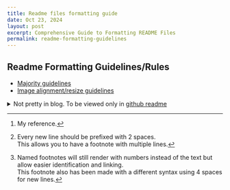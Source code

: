 ```yaml
---
title: Readme files formatting guide
date: Oct 23, 2024
layout: post
excerpt: Comprehensive Guide to Formatting README Files
permalink: readme-formatting-guidelines
---
```


## Readme Formatting Guidelines/Rules

- [Majority guidelines](https://medium.com/analytics-vidhya/writing-github-readme-e593f278a796)
- [Image alignment/resize guidelines](https://gist.github.com/kigiri/4b1d64eba2d465a2ffc1342a0e9e7d6f)

<details> 
<summary>Not pretty in blog. To be viewed only in <a href='https://github.com/Anusree6154s/documentation/blob/main/content/web-dev/readme-formatting-guidelines/README.md'>github readme</a> </summary>
  
  ## Github readme formatting styles put together by me
  
  > [!WARNING]
  > Many of the styles here dont work during developemnt. Instead only on github. And this needs to be viewed in  to see the right results.
  
  ### **1. Formatting text**
  
  - code and results
  
  | code                                                   | result                                             |
  | ------------------------------------------------------ | -------------------------------------------------- |
  | ` **This is bold text using asterisk**`                | **This is bold text using asterisk**               |
  | `  __This is bold text using underscore__`             | **This is bold text using underscore**             |
  | `   *This text is italicized using asterisk*`          | _This text is italicized using asterisk_           |
  | `  _This text is italicized using underscore_`         | _This text is italicized using underscore_         |
  | ` ~~This is text strikethrouh using tilde~~`           | ~~This is text strikethrouh using tilde~~          |
  | `  **This text is _itallic_ and bold in same phrase**` | **This text is _itallic_ and bold in same phrase** |
  | ` ***This text is _itallic_ and bold combined***`      | **_This text is *itallic* and bold combined_**     |
  | ` This is a <sub>subscript</sub> text`                 | This is a <sub>subscript</sub> text                |
  | `  This is a <sup>superscript</sup> text`              | This is a <sup>superscript</sup> text\*            |
  | `  This is an <ins>underlined</ins> text`              | This is an <ins>underlined</ins> text              |
  | ``  This is `inline` code using backticks``            | This is `inline` code using backticks              |
  | ` ***This text is _itallic_ and bold combined***`      | **_This text is *itallic* and bold combined_**     |
  | ` ***This text is _itallic_ and bold combined***`      | **_This text is *itallic* and bold combined_**     |
  | ` ***This text is _itallic_ and bold combined***`      | **_This text is *itallic* and bold combined_**     |
  | ` ***This text is _itallic_ and bold combined***`      | **_This text is *itallic* and bold combined_**     |
  
  - ```md
    > This is a quote using blockquotes
    ```
    > This is a quote using blockquotes
  
  ### **10. Inline code using backticks (`\`code\``)**
  
  - ```md
    Use `git status` to check changes.
    ```
  - Use `git status` to check changes.
  
  ### **11. Multi-line code blocks using triple backticks (` ``` `)**
  
  - ````md
           ```
           git status
           git add .
           git commit -m "Commit message"
           ```
    ````
  - ```
    git status
    git add .
    git commit -m "Commit message"
    ```
  
  ### **12. Display colors using HEX, RGB, or HSL**
  
  > [!WARNING]
  > this doesnt seem to be working anywhere. To check later
  
  - ```md
    `#0969DA`
    `rgb(9, 105, 218)`
    `hsl(212, 92%, 45%)`
    ```
  - `#0969DA`  
    `rgb(9, 105, 218)`  
    `hsl(212, 92%, 45%)`
  
  ### **13. Add links (`[text](URL)`)**
  
  - ```md
    [GitHub Pages](https://pages.github.com/)
    ```
  - [GitHub Pages](https://pages.github.com/)
  
  ### **14. Link to sections (`[#section](#section-name)`)**
  
  - ```md
    [Go to Sample Section](#sample-section)
    ```
  - [Go to Sample Section](#sample-section)
  
  ### **15. Add images (`![alt text](image_url)`)**
  
  - ```md
    ![Octocat](https://myoctocat.com/assets/images/base-octocat.svg)
    ```
  - ![Octocat](https://myoctocat.com/assets/images/base-octocat.svg)
  
  ### **16. Unordered lists using `-`, `*`, or `+`**
  
  - ```md
    - Item 1
  
    * Item 2
  
    - Item 3
    ```
  -
  - Item 1
  
  
       * Item 2
       + Item 3
  
  ### **17. Ordered lists using numbers (`1. 2. 3.`)**
  
  - ```md
    1. First item
    2. Second item
    3. Third item
    ```
  -
  
  
       1. First item
       2. Second item
       3. Third item
  
  ### **18. Nested lists (indenting sub-items)**
  
  - ```md
    1. Main item
       - Sub-item
         - Sub-sub-item
    ```
  -
  
  
       1. Main item
          - Sub-item
            - Sub-sub-item
  
  ### **19. Task lists using `- [ ]` (checkboxes)**
  
  - ```md
    - [x] Completed task
    - [ ] Pending task
    ```
  -
  - [x] Completed task
  - [ ] Pending task
  
  ### **20. Mention users (`@username`)**
  
  - ```md
    @octocat
    ```
  - @octocat
  
  ### **21. Reference issues & PRs (`#issue-number`)**
  
  - ```md
    See issue #123
    ```
  - See issue #123
  
  ### **22. Add emojis (`:emoji_name:`)**
  
  - ```md
    :rocket: :tada:
    ```
  - 🚀 🎉
  
  ### **23. Add footnotes (`[^1]`)**
  
  - ```md
    - Here is a simple footnote[^1].
    - A footnote can also have multiple lines[^2].
    - You can also use words, to fit your writing style more closely[^note].
  
    [^1]: My reference.
    [^2]:
        Every new line should be prefixed with 2 spaces.  
        This allows you to have a footnote with multiple lines.
  
    [^note]:
        Named footnotes will still render with numbers instead of the text but allow easier identification and linking.  
         This footnote also has been made with a different syntax using 4 spaces for new lines.
    ```
  - Here is a simple footnote[^1].
  - A footnote can also have multiple lines[^2].
  - You can also use words, to fit your writing style more closely[^note].
  
  [^1]: My reference.
  [^2]:
      Every new line should be prefixed with 2 spaces.  
      This allows you to have a footnote with multiple lines.
  
  [^note]:
      Named footnotes will still render with numbers instead of the text but allow easier identification and linking.  
      This footnote also has been made with a different syntax using 4 spaces for new lines.
  
  ### **24. Alerts (`> [!NOTE]`, `> [!WARNING]`)**
  
  - ```md
    > [!NOTE]
    > Useful information that users should know, even when skimming content.
  
    > [!TIP]
    > Helpful advice for doing things better or more easily.
  
    > [!IMPORTANT]
    > Key information users need to know to achieve their goal.
  
    > [!WARNING]
    > Urgent info that needs immediate user attention to avoid problems.
  
    > [!CAUTION]
    > Advises about risks or negative outcomes of certain actions.
    ```
  
  > [!NOTE]
  > Useful information that users should know, even when skimming content.
  
  > [!TIP]
  > Helpful advice for doing things better or more easily.
  
  > [!IMPORTANT]
  > Key information users need to know to achieve their goal.
  
  > [!WARNING]
  > Urgent info that needs immediate user attention to avoid problems.
  
  > [!CAUTION]
  > Advises about risks or negative outcomes of certain actions.
  
  ### **25. Hide content using HTML comments (`<!-- hidden -->`)**
  
  - ```md
    <!-- This content will not appear in the rendered Markdown -->
    ```
  
  ### **26. Escape Markdown formatting using `\`**
  
  - ```md
    Let's rename \*our-new-project\* to \*our-old-project\*.
    ```
  - Let's rename \*our-new-project\* to \*our-old-project\*.
  
  Sure! Here’s the rewritten content in your requested format:
  
  ---
  
  ### 1. **Create a Table using Pipes (`|`) and Hyphens (`-`)**
  
  - ```md
    | First Header | Second Header |
    | ------------ | ------------- |
    | Content Cell | Content Cell  |
    | Content Cell | Content Cell  |
    ```
  - | First Header | Second Header |
    | ------------ | ------------- |
    | Content Cell | Content Cell  |
    | Content Cell | Content Cell  |
  
  ---
  
  ### 2. **Tables Do Not Require Perfect Alignment**
  
  - ```md
    | Command    | Description                          |
    | ---------- | ------------------------------------ |
    | git status | List all new or modified files       |
    | git diff   | Show file differences not yet staged |
    ```
  - | Command    | Description                          |
    | ---------- | ------------------------------------ |
    | git status | List all new or modified files       |
    | git diff   | Show file differences not yet staged |
  
  ---
  
  ### 3. **Use Inline Code Blocks (`) Inside Tables**
  
  - ```md
    | Command      | Description                                        |
    | ------------ | -------------------------------------------------- |
    | `git status` | List all _new or modified_ files                   |
    | `git diff`   | Show file differences that **haven't been** staged |
    ```
  - | Command      | Description                                        |
    | ------------ | -------------------------------------------------- |
    | `git status` | List all _new or modified_ files                   |
    | `git diff`   | Show file differences that **haven't been** staged |
  
  ---
  
  ### 4. **Align Table Text to Left, Center, or Right**
  
  - ```md
    | Left-aligned | Center-aligned | Right-aligned |
    | :----------- | :------------: | ------------: |
    | git status   |   git status   |    git status |
    | git diff     |    git diff    |      git diff |
    ```
  - | Left-aligned | Center-aligned | Right-aligned |
    | :----------- | :------------: | ------------: |
    | git status   |   git status   |    git status |
    | git diff     |    git diff    |      git diff |
  
  ---
  
  ### 5. **Display a Pipe (`|`) Inside a Table Cell**
  
  - ```md
    | Name     | Character |
    | -------- | --------- |
    | Backtick | `         |
    | Pipe     | \|        |
    ```
  - | Name     | Character |
    | -------- | --------- |
    | Backtick | `         |
    | Pipe     | \|        |
  
  ### 1. **Create a Collapsed Section using `<details>`**
  
  - ```md
    <details>  
    <summary>Click to expand</summary>  
      
    This text is hidden by default and will be revealed when clicked.
  
    </details>
    ```
  
    - <details>  
        <summary>Click to expand</summary>  
        
        This text is hidden by default and will be revealed when clicked.
    
        </details>
  
  ---
  
  ### 2. **Add a Header, Text, or Code Block Inside a Collapsed Section**
  
  - ````md
    <details>  
    <summary>Tips for collapsed sections</summary>
  
    ### You can add a header
  
    You can add text within a collapsed section.
  
    You can add an image or a code block, too.
  
    ```ruby
    puts "Hello World"
    ```
  
    </details>  
    ````
    
  
  - <details>  
    <summary>Tips for collapsed sections</summary>
  
    ### You can add a header
  
    You can add text within a collapsed section.
  
    You can add an image or a code block, too.
  
    ```ruby
    puts "Hello World"
    ```
  
    </details>
  
  ---
  
  ### 3. **Make a Collapsed Section Open by Default**
  
  - ```md
    <details open>  
    <summary>Always visible section</summary>
  
    This section starts open by default.
  
    </details>
    ```
  
  - <details open>  
    <summary>Always visible section</summary>
  
    This section starts open by default.
  
    </details>
  
  ### 1. **Create a Mermaid Diagram**
  
  - ````md
    ```mermaid
    graph TD;
        A-->B;
        A-->C;
        B-->D;
        C-->D;
    ```
    ````
    ```
  
    ```
  - ```mermaid
    graph TD;
        A-->B;
        A-->C;
        B-->D;
        C-->D;
    ```
  
  ---
  
  ### 2. **Check the Mermaid Version in Use**
  
  - ````md
    ```mermaid
    info
    ```
    ````
    ```
  
    ```
  - ```mermaid
    info
    ```
  
  ---
  
  ### 3. **Create a GeoJSON Map**
  
  - ````md
    ```geojson
    {
      "type": "FeatureCollection",
      "features": [
        {
          "type": "Feature",
          "id": 1,
          "properties": {
            "ID": 0
          },
          "geometry": {
            "type": "Polygon",
            "coordinates": [
              [
                [
                  -90,
                  35
                ],
                [
                  -90,
                  30
                ],
                [
                  -85,
                  30
                ],
                [
                  -85,
                  35
                ],
                [
                  -90,
                  35
                ]
              ]
            ]
          }
        }
      ]
    }
    ```
    ````
    ```
  
    ```
  - ```geojson
    {
      "type": "FeatureCollection",
      "features": [
        {
          "type": "Feature",
          "id": 1,
          "properties": {
            "ID": 0
          },
          "geometry": {
            "type": "Polygon",
            "coordinates": [
              [
                [
                  -90,
                  35
                ],
                [
                  -90,
                  30
                ],
                [
                  -85,
                  30
                ],
                [
                  -85,
                  35
                ],
                [
                  -90,
                  35
                ]
              ]
            ]
          }
        }
      ]
    }
    ```
  
  ---
  
  ### 4. **Create a TopoJSON Map**
  
  - ````md
    ```topojson
    {
      "type": "Topology",
      "transform": {
        "scale": [
          0.0005000500050005,
          0.00010001000100010001
        ],
        "translate": [
          100,
          0
        ]
      },
      "objects": {
        "example": {
          "type": "GeometryCollection",
          "geometries": [
            {
              "type": "Point",
              "properties": {
                "prop0": "value0"
              },
              "coordinates": [
                4000,
                5000
              ]
            },
            {
              "type": "LineString",
              "properties": {
                "prop0": "value0",
                "prop1": 0
              },
              "arcs": [
                0
              ]
            },
            {
              "type": "Polygon",
              "properties": {
                "prop0": "value0",
                "prop1": {
                  "this": "that"
                }
              },
              "arcs": [
                [
                  1
                ]
              ]
            }
          ]
        }
      },
      "arcs": [
        [
          [
            4000,
            0
          ],
          [
            1999,
            9999
          ],
          [
            2000,
            -9999
          ],
          [
            2000,
            9999
          ]
        ],
        [
          [
            0,
            0
          ],
          [
            0,
            9999
          ],
          [
            2000,
            0
          ],
          [
            0,
            -9999
          ],
          [
            -2000,
            0
          ]
        ]
      ]
    }
    ```
    ````
    ```
  
    ```
  - ```topojson
    {
      "type": "Topology",
      "transform": {
        "scale": [
          0.0005000500050005,
          0.00010001000100010001
        ],
        "translate": [
          100,
          0
        ]
      },
      "objects": {
        "example": {
          "type": "GeometryCollection",
          "geometries": [
            {
              "type": "Point",
              "properties": {
                "prop0": "value0"
              },
              "coordinates": [
                4000,
                5000
              ]
            },
            {
              "type": "LineString",
              "properties": {
                "prop0": "value0",
                "prop1": 0
              },
              "arcs": [
                0
              ]
            },
            {
              "type": "Polygon",
              "properties": {
                "prop0": "value0",
                "prop1": {
                  "this": "that"
                }
              },
              "arcs": [
                [
                  1
                ]
              ]
            }
          ]
        }
      },
      "arcs": [
        [
          [
            4000,
            0
          ],
          [
            1999,
            9999
          ],
          [
            2000,
            -9999
          ],
          [
            2000,
            9999
          ]
        ],
        [
          [
            0,
            0
          ],
          [
            0,
            9999
          ],
          [
            2000,
            0
          ],
          [
            0,
            -9999
          ],
          [
            -2000,
            0
          ]
        ]
      ]
    }
    ```
  
  ---
  
  ### 5. **Create an ASCII STL 3D Model**
  
  - ````md
    ```stl
    solid cube_corner
      facet normal 0.0 -1.0 0.0
        outer loop
          vertex 0.0 0.0 0.0
          vertex 1.0 0.0 0.0
          vertex 0.0 0.0 1.0
        endloop
      endfacet
      facet normal 0.0 0.0 -1.0
        outer loop
          vertex 0.0 0.0 0.0
          vertex 0.0 1.0 0.0
          vertex 1.0 0.0 0.0
        endloop
      endfacet
      facet normal -1.0 0.0 0.0
        outer loop
          vertex 0.0 0.0 0.0
          vertex 0.0 0.0 1.0
          vertex 0.0 1.0 0.0
        endloop
      endfacet
      facet normal 0.577 0.577 0.577
        outer loop
          vertex 1.0 0.0 0.0
          vertex 0.0 1.0 0.0
          vertex 0.0 0.0 1.0
        endloop
      endfacet
    endsolid
    ```
    ````
    ```
  
    ```
  - ```stl
    solid cube_corner
      facet normal 0.0 -1.0 0.0
        outer loop
          vertex 0.0 0.0 0.0
          vertex 1.0 0.0 0.0
          vertex 0.0 0.0 1.0
        endloop
      endfacet
      facet normal 0.0 0.0 -1.0
        outer loop
          vertex 0.0 0.0 0.0
          vertex 0.0 1.0 0.0
          vertex 1.0 0.0 0.0
        endloop
      endfacet
      facet normal -1.0 0.0 0.0
        outer loop
          vertex 0.0 0.0 0.0
          vertex 0.0 0.0 1.0
          vertex 0.0 1.0 0.0
        endloop
      endfacet
      facet normal 0.577 0.577 0.577
        outer loop
          vertex 1.0 0.0 0.0
          vertex 0.0 1.0 0.0
          vertex 0.0 0.0 1.0
        endloop
      endfacet
    endsolid
    ```
  
  ### 1. **Write Inline Mathematical Expressions Using `$`**
  
  - ```md
    This sentence uses `$` delimiters to show math inline: $\sqrt{3x-1}+(1+x)^2$
    ```
  - This sentence uses `$` delimiters to show math inline: $\sqrt{3x-1}+(1+x)^2$
  
  ---
  
  ### 2. **Write Inline Mathematical Expressions Using `$` with Backticks**
  
  - ```md
    This sentence uses $\` and \`$ delimiters to show math inline: $`\sqrt{3x-1}+(1+x)^2`$
    ```
  - This sentence uses $\` and \`$ delimiters to show math inline: $`\sqrt{3x-1}+(1+x)^2`$
  
  ---
  
  ### 3. **Write Block Mathematical Expressions Using `$$`**
  
  - ```md
    **The Cauchy-Schwarz Inequality**\  
    $$\left( \sum_{k=1}^n a_k b_k \right)^2 \leq \left( \sum_{k=1}^n a_k^2 \right) \left( \sum_{k=1}^n b_k^2 \right)$$
    ```
  - **The Cauchy-Schwarz Inequality**\  
    $$\left( \sum_{k=1}^n a_k b_k \right)^2 \leq \left( \sum_{k=1}^n a_k^2 \right) \left( \sum_{k=1}^n b_k^2 \right)$$
  
  ---
  
  ### 4. **Write Block Mathematical Expressions Using `math` Code Blocks**
  
  - ````md
    **The Cauchy-Schwarz Inequality**
  
    ```math
    \left( \sum_{k=1}^n a_k b_k \right)^2 \leq \left( \sum_{k=1}^n a_k^2 \right) \left( \sum_{k=1}^n b_k^2 \right)
    ```
    ````
    ```
  
    ```
  - **The Cauchy-Schwarz Inequality**
    ```math
    \left( \sum_{k=1}^n a_k b_k \right)^2 \leq \left( \sum_{k=1}^n a_k^2 \right) \left( \sum_{k=1}^n b_k^2 \right)
    ```
  
  ---
  
  ### 5. **Display a Dollar Sign Inside a Math Expression Using `\`**
  
  - ```md
    This expression uses `\$` to display a dollar sign: $`\sqrt{\$4}`$
    ```
  - This expression uses `\$` to display a dollar sign: $`\sqrt{\$4}`$
  
  ---
  
  ### 6. **Display a Dollar Sign Outside a Math Expression Using `<span>`**
  
  - ```md
    To split <span>$</span>100 in half, we calculate $100/2$
    ```
  - To split <span>$</span>100 in half, we calculate $100/2$
  
  ### 1. **Autolink Standard URLs**
  
  - ```md
    Visit https://github.com
    ```
  - Visit https://github.com
  
  ---
  
  ### 2. **Autolink Issues and Pull Requests Using Full URL**
  
  - ```md
    https://github.com/jlord/sheetsee.js/issues/26
    ```
  - https://github.com/jlord/sheetsee.js/issues/26
  
  ---
  
  ### 3. **Autolink Issues and Pull Requests Using `#` and Issue Number**
  
  - ```md
    #26
    ```
  - #26
  
  ---
  
  ### 4. **Autolink Issues and Pull Requests Using `GH-` Prefix**
  
  - ```md
    GH-26
    ```
  - GH-26
  
  ---
  
  ### 5. **Autolink Issues and Pull Requests Using `Username/Repository#IssueNumber`**
  
  - ```md
    jlord/sheetsee.js#26
    ```
  - jlord/sheetsee.js#26
  
  ---
  
  ### 6. **Autolink Issues and Pull Requests Using `OrgName/Repository#IssueNumber`**
  
  - ```md
    github-linguist/linguist#4039
    ```
  - github-linguist/linguist#4039
  
  ---
  
  ### 7. **Autolink Labels from the Same Repository**
  
  - ```md
    https://github.com/github/docs/labels/enhancement
    ```
  - https://github.com/github/docs/labels/enhancement
  
  ---
  
  ### 8. **Autolink Commit SHAs Using Full Commit URL**
  
  - ```md
    https://github.com/jlord/sheetsee.js/commit/a5c3785ed8d6a35868bc169f07e40e889087fd2e
    ```
  - https://github.com/jlord/sheetsee.js/commit/a5c3785ed8d6a35868bc169f07e40e889087fd2e
  
  ---
  
  ### 9. **Autolink Commit SHAs Using Short SHA**
  
  - ```md
    a5c3785
    ```
  - a5c3785
  
  ---
  
  ### 10. **Autolink Commit SHAs Using `User@SHA` Format**
  
  - ```md
    jlord@a5c3785
    ```
  - jlord@a5c3785
  
  ---
  
  ### 11. **Autolink Commit SHAs Using `Username/Repository@SHA` Format**
  
  - ```md
    jlord/sheetsee.js@a5c3785
    ```
  - jlord/sheetsee.js@a5c3785
  
  ---
  
  ### 12. **Autolink External Resources with Custom Autolinks**
  
  - ```md
    Example: JIRA-123
    ```
  - Example: JIRA-123
  
  ## Credits
  
  1. https://docs.github.com/en/get-started/writing-on-github/getting-started-with-writing-and-formatting-on-github/basic-writing-and-formatting-syntax
  2. https://docs.github.com/en/get-started/writing-on-github/working-with-advanced-formatting
  3. https://github.com/adam-p/markdown-here/wiki/markdown-cheatsheet
</details> 
